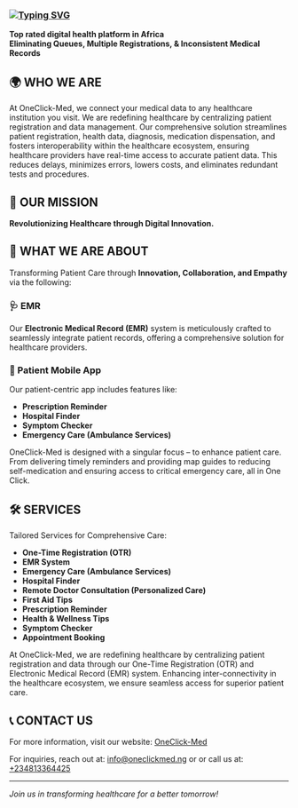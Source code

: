 ### [![Typing SVG](https://readme-typing-svg.herokuapp.com?font=Arial&size=26&duration=4976&pause=1000&color=FFFFFF&width=435&lines=%F0%9F%91%8B+Hi+welcome%2C+to+OneClick-Med)](https://git.io/typing-svg)
**Top rated digital health platform in Africa**  
**Eliminating Queues, Multiple Registrations, & Inconsistent Medical Records**

## 🌍 WHO WE ARE
At OneClick-Med, we connect your medical data to any healthcare institution you visit. We are redefining healthcare by centralizing patient registration and data management. Our comprehensive solution streamlines patient registration, health data, diagnosis, medication dispensation, and fosters interoperability within the healthcare ecosystem, ensuring healthcare providers have real-time access to accurate patient data. This reduces delays, minimizes errors, lowers costs, and eliminates redundant tests and procedures.

## 🎯 OUR MISSION
**Revolutionizing Healthcare through Digital Innovation.**

## 🌟 WHAT WE ARE ABOUT
Transforming Patient Care through **Innovation, Collaboration, and Empathy** via the following:

### 🩺 EMR
Our **Electronic Medical Record (EMR)** system is meticulously crafted to seamlessly integrate patient records, offering a comprehensive solution for healthcare providers.

### 📱 Patient Mobile App
Our patient-centric app includes features like:
- **Prescription Reminder**
- **Hospital Finder**
- **Symptom Checker**
- **Emergency Care (Ambulance Services)**

OneClick-Med is designed with a singular focus – to enhance patient care. From delivering timely reminders and providing map guides to reducing self-medication and ensuring access to critical emergency care, all in One Click.

## 🛠️ SERVICES
Tailored Services for Comprehensive Care:
- **One-Time Registration (OTR)**
- **EMR System**
- **Emergency Care (Ambulance Services)**
- **Hospital Finder**
- **Remote Doctor Consultation (Personalized Care)**
- **First Aid Tips**
- **Prescription Reminder**
- **Health & Wellness Tips**
- **Symptom Checker**
- **Appointment Booking**

At OneClick-Med, we are redefining healthcare by centralizing patient registration and data through our One-Time Registration (OTR) and Electronic Medical Record (EMR) system. Enhancing inter-connectivity in the healthcare ecosystem, we ensure seamless access for superior patient care.

## 📞 CONTACT US
For more information, visit our website: [OneClick-Med](https://www.oneclickmed.ng/)  

For inquiries, reach out at: [info@oneclickmed.ng](mailto:info@oneclickmed.ng) or or call us at: [+234813364425](tel:+2348138364425)  

---

*Join us in transforming healthcare for a better tomorrow!*
